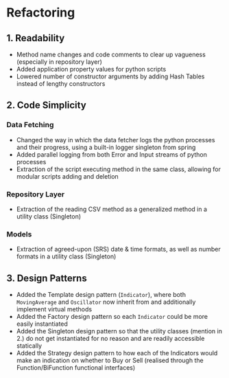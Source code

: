 # Refactoring

## 1. Readability

- Method name changes and code comments to clear up vagueness (especially in repository layer)
- Added application property values for python scripts
- Lowered number of constructor arguments by adding Hash Tables instead of lengthy constructors

## 2. Code Simplicity

### Data Fetching
- Changed the way in which the data fetcher logs the python processes and their progress, using a built-in logger 
  singleton from spring
- Added parallel logging from both Error and Input streams of python processes
- Extraction of the script executing method in the same class, allowing for modular scripts adding and deletion
### Repository Layer
- Extraction of the reading CSV method as a generalized method in a utility class (Singleton)

### Models
- Extraction of agreed-upon (SRS) date & time formats, as well as number formats in a utility class (Singleton)

## 3. Design Patterns
- Added the Template design pattern (`Indicator`), where both `MovingAverage` and `Oscillator` now inherit from
  and additionally implement virtual methods
- Added the Factory design pattern so each `Indicator` could be more easily instantiated
- Added the Singleton design pattern so that the utility classes (mention in 2.) do not get instantiated for no reason
  and are readily accessible statically
- Added the Strategy design pattern to how each of the Indicators would make an indication on whether to Buy or Sell
  (realised through the Function/BiFunction functional interfaces)
